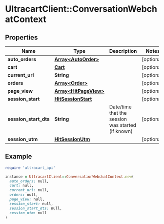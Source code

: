 # UltracartClient::ConversationWebchatContext

## Properties

| Name | Type | Description | Notes |
| ---- | ---- | ----------- | ----- |
| **auto_orders** | [**Array&lt;AutoOrder&gt;**](AutoOrder.md) |  | [optional] |
| **cart** | [**Cart**](Cart.md) |  | [optional] |
| **current_url** | **String** |  | [optional] |
| **orders** | [**Array&lt;Order&gt;**](Order.md) |  | [optional] |
| **page_view** | [**Array&lt;HitPageView&gt;**](HitPageView.md) |  | [optional] |
| **session_start** | [**HitSessionStart**](HitSessionStart.md) |  | [optional] |
| **session_start_dts** | **String** | Date/time that the session was started (if known) | [optional] |
| **session_utm** | [**HitSessionUtm**](HitSessionUtm.md) |  | [optional] |

## Example

```ruby
require 'ultracart_api'

instance = UltracartClient::ConversationWebchatContext.new(
  auto_orders: null,
  cart: null,
  current_url: null,
  orders: null,
  page_view: null,
  session_start: null,
  session_start_dts: null,
  session_utm: null
)
```

